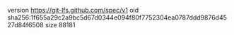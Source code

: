 version https://git-lfs.github.com/spec/v1
oid sha256:1f655a29c2a9bc5d67d0344e094f80f7752304ea0787ddd9876d4527d84f6508
size 88181
